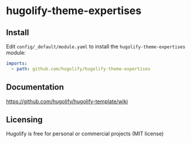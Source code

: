 # hugolify-theme-expertises

## Install
Edit `config/_default/module.yaml` to install the `hugolify-theme-expertises` module:
```yml
imports:
  - path: github.com/hugolify/hugolify-theme-expertises
```

## Documentation
https://github.com/hugolify/hugolify-template/wiki

## Licensing
Hugolify is free for personal or commercial projects (MIT license)
